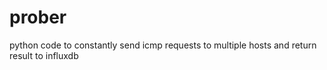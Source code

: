 # prober
python code to constantly send icmp requests to multiple hosts and return result to influxdb
